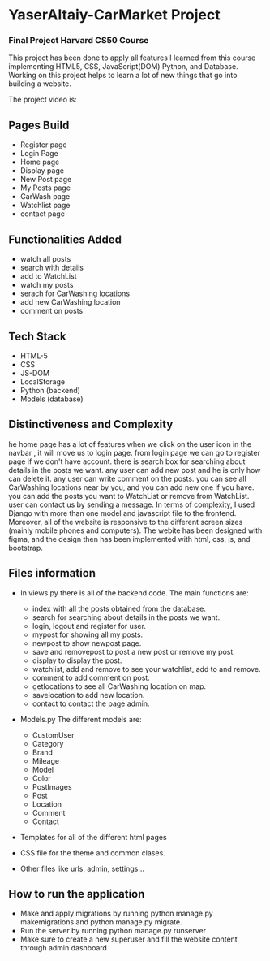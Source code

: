 # YaserAltaiy-CarMarket Project
### Final Project Harvard CS50 Course 
This project has been done to apply all features I learned from this course implementing HTML5, CSS, 
JavaScript(DOM) Python, and Database. Working on this project helps to learn a lot of new things that 
go into building a website.

The project video is: 

## Pages Build
* Register page
* Login Page 
* Home page
* Display page
* New Post page
* My Posts page
* CarWash page
* Watchlist page
* contact page

## Functionalities Added
* watch all posts
* search with details
* add to WatchList
* watch my posts
* serach for CarWashing locations
* add new CarWashing location
* comment on posts

## Tech Stack 
* HTML-5
* CSS
* JS-DOM
* LocalStorage
* Python (backend)
* Models (database)

## Distinctiveness and Complexity
he home page has a lot of features when we click on the user icon in the navbar , it will move us to login page.
from login page we can go to register page if we don't have account.
there is search box for searching about details in the posts we want.
any user can add new post and he is only how can delete it.
any user can write comment on the posts.
you can see all CarWashing locations near by you, and you can add new one if you have.
you can add the posts you want to WatchList or remove from WatchList.
user can contact us by sending a message.
In terms of complexity, I used Django with more than one model and javascript file to the frontend.
Moreover, all of the website is responsive to the different screen sizes (mainly mobile phones and computers).
The webite has been designed with figma, and the design then has been implemented with html, css, js, and bootstrap.

## Files information
* In views.py there is all of the backend code. The main functions are:
   - index with all the posts obtained from the database.
   - search for searching about details in the posts we want.
   - login, logout and register for user.
   - mypost for showing all my posts.
   - newpost to show newpost page.
   - save and removepost to post a new post or remove my post.
   - display to display the post.
   - watchlist, add and remove to see your watchlist, add to and remove.
   - comment to add comment on post.
   - getlocations to see all CarWashing location on map.
   - savelocation to add new location.
   - contact to contact the page admin.

* Models.py The different models are:
   - CustomUser
   - Category
   - Brand
   - Mileage
   - Model
   - Color
   - PostImages
   - Post
   - Location
   - Comment
   - Contact

* Templates for all of the different html pages
* CSS file for the theme and common clases.
* Other files like urls, admin, settings…

## How to run the application 
* Make and apply migrations by running python manage.py makemigrations and python manage.py migrate.
* Run the server by running python manage.py runserver
* Make sure to create a new superuser and fill the website content through admin dashboard